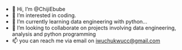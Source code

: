 - 👋 Hi, I’m @ChijiEbube
- 👀 I’m interested in coding.
- 🌱 I’m currently learning data engineering with python...
- 💞️ I’m looking to collaborate on projects involving data engineering, analysis and python programming
- 📫 you can reach me via email on iwuchukwucc@gmail.com

<!---
ChijiEbube/ChijiEbube is a ✨ special ✨ repository because its `README.md` (this file) appears on your GitHub profile.
You can click the Preview link to take a look at your changes.
--->
